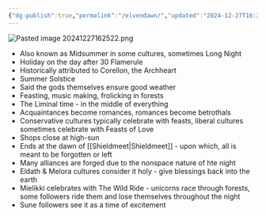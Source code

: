 ```yaml
---
{"dg-publish":true,"permalink":"/elvendawn/","updated":"2024-12-27T16:25:24.334-06:00"}
---
```


![Pasted image 20241227162522.png](/img/user/Images/Pasted%20image%2020241227162522.png)
- Also known as Midsummer in some cultures, sometimes Long Night
- Holiday on the day after 30 Flamerule
- Historically attributed to Corellon, the Archheart
- Summer Solstice
- Said the gods themselves ensure good weather
- Feasting, music making, frolicking in forests
- The Liminal time - in the middle of everything
- Acquaintances become romances, romances become betrothals
- Conservative cultures typically celebrate with feasts, liberal cultures sometimes celebrate with Feasts of Love
- Shops close at high-sun
- Ends at the dawn of [[Shieldmeet\|Shieldmeet]] - upon which, all is meant to be forgotten or left
- Many alliances are forged due to the nonspace nature of hte night
- Eldath & Melora cultures consider it holy - give blessings back into the earth
- Mielikki celebrates with The Wild Ride - unicorns race through forests, some followers ride them and lose themselves throughout the night
- Sune followers see it as a time of excitement 
